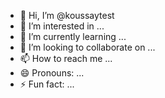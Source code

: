 - 👋 Hi, I’m @koussaytest
- 👀 I’m interested in ...
- 🌱 I’m currently learning ...
- 💞️ I’m looking to collaborate on ...
- 📫 How to reach me ...
- 😄 Pronouns: ...
- ⚡ Fun fact: ...

<!---
koussaytest/koussaytest is a ✨ special ✨ repository because its `README.md` (this file) appears on your GitHub profile.
You can click the Preview link to take a look at your changes.
--->
